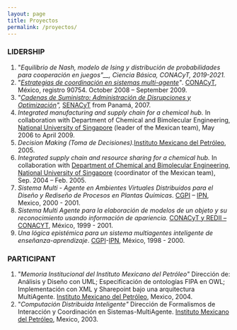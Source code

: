 ```yaml
---
layout: page
title: Proyectos 
permalink: /proyectos/
---
```


### LIDERSHIP <a name="lidership"></a>

1. "_Equilibrio de Nash, modelo de Ising y distribución de probabilidades para cooperación en juegos"__, Ciencia Básica, CONACyT, 2019-2021._
2. "[_Estrategias de coordinación en sistemas multi-agente_](http://www.conacyt.mx/Paginas/default.aspx)_"_. [CONACyT](http://www.conacyt.mx/), México, registro 90754. October 2008 – September 2009.
3. "[_Cadenas de Suministro: Administración de Disrupciones y Optimización_](http://www.senacyt.gob.pa/)_",_ [SENACyT](http://www.senacyt.gob.pa/) from Panamá, 2007.
4. _Integrated manufacturing and supply chain for a chemical hub._ In collaboration with Department of Chemical and Bimolecular Engineering, [National University of Singapore](http://www.nus.edu.sg/) (leader of the Mexican team), May 2006 to April 2009.
5. _Decision Making (Toma de Decisiones)._[Instituto Mexicano del Petróleo](http://www.imp.mx/), 2005.
6. _Integrated supply chain and resource sharing for a chemical hub._ In collaboration with [Department of Chemical and Bimolecular Engineering](http://chbe.illinois.edu/), [National University of Singapore](http://www.nus.edu.sg/) (coordinator of the Mexican team), Sep. 2004 – Feb. 2005.
7. _Sistema Multi - Agente en Ambientes Virtuales Distribuidos para el Diseño y Rediseño de Procesos en Plantas Químicas_. [CGPI](http://www.sappi.ipn.mx/cgpi/registro/Registro.jsp?var=0) – [IPN](http://www.ipn.mx/WPS/WCM/CONNECT/IPN_HOME/IPN/ESTRUCTURA_PRINCIPAL/INDEX.HTM), Mexico, 2000 - 2001.
8. _Sistema Multi Agente para la elaboración de modelos de un objeto y su reconocimiento usando información de apariencia._ [CONACyT y REDII – CONACYT](http://www.conacyt.mx/Paginas/default.aspx), México, 1999 - 2001.
9. _Una lógica epistémica para un sistema multiagentes inteligente de enseñanza-aprendizaje_. [CGPI](http://www.sappi.ipn.mx/cgpi/registro/Registro.jsp?var=0)-[IPN](http://www.ipn.mx/WPS/WCM/CONNECT/IPN_HOME/IPN/ESTRUCTURA_PRINCIPAL/INDEX.HTM), México, 1998 - 2000.

### PARTICIPANT <a name="participant"></a>

1. "_Memoria Institucional del Instituto Mexicano del Petróleo"_ Dirección de: Análisis y Diseño con UML; Especificación de ontologías FIPA en OWL; Implementación con XML y Sharepoint bajo una arquitectura MultiAgente. [Instituto Mexicano del Petróleo](http://www.imp.mx/), Mexico, 2004.
2. "_Computación Distribuida Inteligente"_ Dirección de Formalismos de Interacción y Coordinación en Sistemas-MultiAgente. [Instituto Mexicano del Petróleo](http://www.imp.mx/), Mexico, 2003.